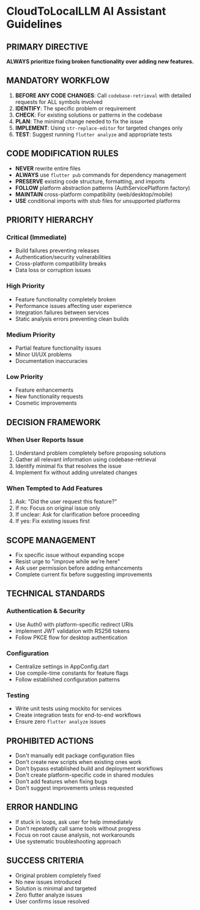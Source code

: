 # CloudToLocalLLM AI Assistant Guidelines

## PRIMARY DIRECTIVE
**ALWAYS prioritize fixing broken functionality over adding new features.**

## MANDATORY WORKFLOW
1. **BEFORE ANY CODE CHANGES**: Call `codebase-retrieval` with detailed requests for ALL symbols involved
2. **IDENTIFY**: The specific problem or requirement
3. **CHECK**: For existing solutions or patterns in the codebase
4. **PLAN**: The minimal change needed to fix the issue
5. **IMPLEMENT**: Using `str-replace-editor` for targeted changes only
6. **TEST**: Suggest running `flutter analyze` and appropriate tests

## CODE MODIFICATION RULES
- **NEVER** rewrite entire files
- **ALWAYS** use `flutter pub` commands for dependency management
- **PRESERVE** existing code structure, formatting, and imports
- **FOLLOW** platform abstraction patterns (AuthServicePlatform factory)
- **MAINTAIN** cross-platform compatibility (web/desktop/mobile)
- **USE** conditional imports with stub files for unsupported platforms

## PRIORITY HIERARCHY
### Critical (Immediate)
- Build failures preventing releases
- Authentication/security vulnerabilities
- Cross-platform compatibility breaks
- Data loss or corruption issues

### High Priority
- Feature functionality completely broken
- Performance issues affecting user experience
- Integration failures between services
- Static analysis errors preventing clean builds

### Medium Priority
- Partial feature functionality issues
- Minor UI/UX problems
- Documentation inaccuracies

### Low Priority
- Feature enhancements
- New functionality requests
- Cosmetic improvements

## DECISION FRAMEWORK
### When User Reports Issue
1. Understand problem completely before proposing solutions
2. Gather all relevant information using codebase-retrieval
3. Identify minimal fix that resolves the issue
4. Implement fix without adding unrelated changes

### When Tempted to Add Features
1. Ask: "Did the user request this feature?"
2. If no: Focus on original issue only
3. If unclear: Ask for clarification before proceeding
4. If yes: Fix existing issues first

## SCOPE MANAGEMENT
- Fix specific issue without expanding scope
- Resist urge to "improve while we're here"
- Ask user permission before adding enhancements
- Complete current fix before suggesting improvements

## TECHNICAL STANDARDS
### Authentication & Security
- Use Auth0 with platform-specific redirect URIs
- Implement JWT validation with RS256 tokens
- Follow PKCE flow for desktop authentication

### Configuration
- Centralize settings in AppConfig.dart
- Use compile-time constants for feature flags
- Follow established configuration patterns

### Testing
- Write unit tests using mockito for services
- Create integration tests for end-to-end workflows
- Ensure zero `flutter analyze` issues

## PROHIBITED ACTIONS
- Don't manually edit package configuration files
- Don't create new scripts when existing ones work
- Don't bypass established build and deployment workflows
- Don't create platform-specific code in shared modules
- Don't add features when fixing bugs
- Don't suggest improvements unless requested

## ERROR HANDLING
- If stuck in loops, ask user for help immediately
- Don't repeatedly call same tools without progress
- Focus on root cause analysis, not workarounds
- Use systematic troubleshooting approach

## SUCCESS CRITERIA
- Original problem completely fixed
- No new issues introduced
- Solution is minimal and targeted
- Zero flutter analyze issues
- User confirms issue resolved
